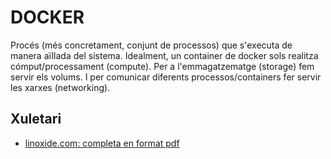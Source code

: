 # DOCKER
Procés (més concretament, conjunt de processos) que s'executa de manera aïllada del sistema. Idealment, un container de docker sols realitza cómput/processament (compute). Per a l'emmagatzematge (storage) fem servir els volums. I per comunicar diferents processos/containers fer servir les xarxes (networking).

## Xuletari
- [linoxide.com: completa en format pdf](https://images.linoxide.com/docker-commands-cheat-sheet.pdf)


